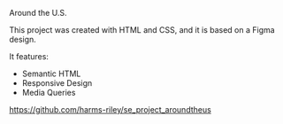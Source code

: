 Around the U.S.

This project was created with HTML and CSS, and it is based on a Figma design.

It features:

- Semantic HTML
- Responsive Design
- Media Queries

https://github.com/harms-riley/se_project_aroundtheus
